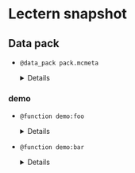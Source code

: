 # Lectern snapshot

## Data pack

- `@data_pack pack.mcmeta`

  <details>

  ```json
  {
    "pack": {
      "pack_format": 8,
      "description": ""
    }
  }
  ```

  </details>

### demo

- `@function demo:foo`

  <details>

  ```mcfunction
  say foo
  ```

  </details>

- `@function demo:bar`

  <details>

  ```mcfunction
  say bar
  ```

  </details>
